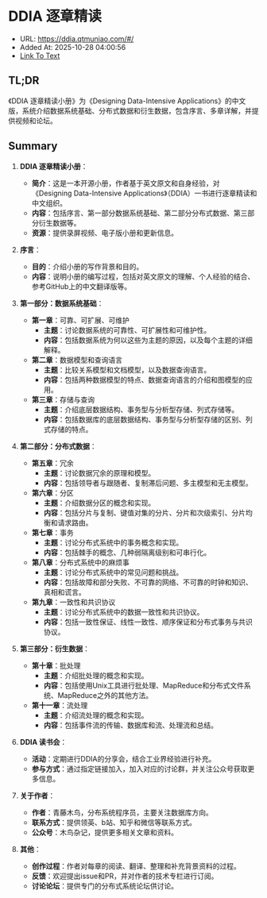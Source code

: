 # DDIA 逐章精读
- URL: https://ddia.qtmuniao.com/#/
- Added At: 2025-10-28 04:00:56
- [Link To Text](2025-10-28-ddia-逐章精读_raw.md)

## TL;DR
《DDIA 逐章精读小册》为《Designing Data-Intensive Applications》的中文版，系统介绍数据系统基础、分布式数据和衍生数据，包含序言、多章详解，并提供视频和论坛。

## Summary
1. **DDIA 逐章精读小册**：
   - **简介**：这是一本开源小册，作者基于英文原文和自身经验，对《Designing Data-Intensive Applications》（DDIA）一书进行逐章精读和中文组织。
   - **内容**：包括序言、第一部分数据系统基础、第二部分分布式数据、第三部分衍生数据等。
   - **资源**：提供录屏视频、电子版小册和更新信息。

2. **序言**：
   - **目的**：介绍小册的写作背景和目的。
   - **内容**：说明小册的编写过程，包括对英文原文的理解、个人经验的结合、参考GitHub上的中文翻译版等。

3. **第一部分：数据系统基础**：
   - **第一章**：可靠、可扩展、可维护
     - **主题**：讨论数据系统的可靠性、可扩展性和可维护性。
     - **内容**：包括数据系统为何以这些为主题的原因，以及每个主题的详细解释。
   - **第二章**：数据模型和查询语言
     - **主题**：比较关系模型和文档模型，以及数据查询语言。
     - **内容**：包括两种数据模型的特点、数据查询语言的介绍和图模型的应用。
   - **第三章**：存储与查询
     - **主题**：介绍底层数据结构、事务型与分析型存储、列式存储等。
     - **内容**：包括数据库的底层数据结构、事务型与分析型存储的区别、列式存储的特点。

4. **第二部分：分布式数据**：
   - **第五章**：冗余
     - **主题**：讨论数据冗余的原理和模型。
     - **内容**：包括领导者与跟随者、复制滞后问题、多主模型和无主模型。
   - **第六章**：分区
     - **主题**：介绍数据分区的概念和实现。
     - **内容**：包括分片与复制、键值对集的分片、分片和次级索引、分片均衡和请求路由。
   - **第七章**：事务
     - **主题**：讨论分布式系统中的事务概念和实现。
     - **内容**：包括棘手的概念、几种弱隔离级别和可串行化。
   - **第八章**：分布式系统中的麻烦事
     - **主题**：讨论分布式系统中的常见问题和挑战。
     - **内容**：包括故障和部分失败、不可靠的网络、不可靠的时钟和知识、真相和谎言。
   - **第九章**：一致性和共识协议
     - **主题**：讨论分布式系统中的数据一致性和共识协议。
     - **内容**：包括一致性保证、线性一致性、顺序保证和分布式事务与共识协议。

5. **第三部分：衍生数据**：
   - **第十章**：批处理
     - **主题**：介绍批处理的概念和实现。
     - **内容**：包括使用Unix工具进行批处理、MapReduce和分布式文件系统、MapReduce之外的其他方法。
   - **第十一章**：流处理
     - **主题**：介绍流处理的概念和实现。
     - **内容**：包括事件流的传输、数据库和流、处理流和总结。

6. **DDIA 读书会**：
   - **活动**：定期进行DDIA的分享会，结合工业界经验进行补充。
   - **参与方式**：通过指定链接加入，加入对应的讨论群，并关注公众号获取更多信息。

7. **关于作者**：
   - **作者**：青藤木鸟，分布系统程序员，主要关注数据库方向。
   - **联系方式**：提供领英、b站、知乎和微信等联系方式。
   - **公众号**：木鸟杂记，提供更多相关文章和资料。

8. **其他**：
   - **创作过程**：作者对每章的阅读、翻译、整理和补充背景资料的过程。
   - **反馈**：欢迎提出issue和PR，并对作者的技术专栏进行订阅。
   - **讨论论坛**：提供专门的分布式系统论坛供讨论。
